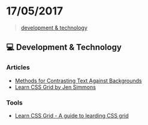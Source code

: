 # 17/05/2017

> [development & technology](#computer-development--technology)


## :computer: Development & Technology

### Articles
- [Methods for Contrasting Text Against Backgrounds](https://css-tricks.com/methods-contrasting-text-backgrounds/)
- [Learn CSS Grid by Jen Simmons](http://jensimmons.com/post/feb-27-2017/learn-css-grid)

### Tools
- [Learn CSS Grid - A guide to learding CSS grid](http://learncssgrid.com/)